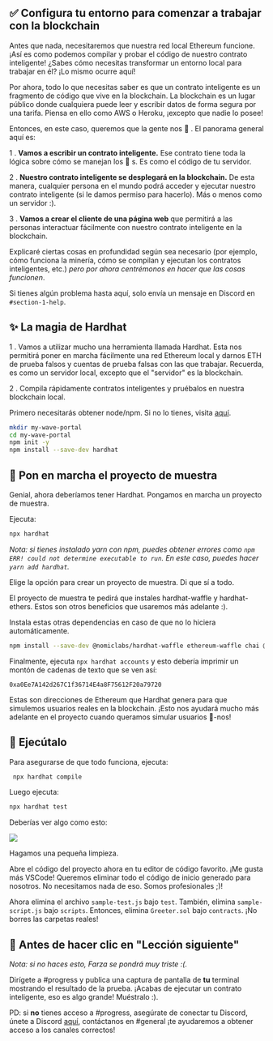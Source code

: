 ✅ Configura tu entorno para comenzar a trabajar con la blockchain
---------------------------------------------------

Antes que nada, necesitaremos que nuestra red local Ethereum funcione. ¡Así es como podemos compilar y probar el código de nuestro contrato inteligente! ¿Sabes cómo necesitas transformar un entorno local para trabajar en él? ¡Lo mismo ocurre aquí!

Por ahora, todo lo que necesitas saber es que un contrato inteligente es un fragmento de código que vive en la blockchain. La blockchain es un lugar público donde cualquiera puede leer y escribir datos de forma segura por una tarifa. Piensa en ello como AWS o Heroku, ¡excepto que nadie lo posee!

Entonces, en este caso, queremos que la gente nos 👋 . El panorama general aquí es:

1 \. **Vamos a escribir un contrato inteligente.** Ese contrato tiene toda la lógica sobre cómo se manejan los 👋 s. Es como el código de tu servidor.

2 \. **Nuestro contrato inteligente se desplegará en la blockchain.** De esta manera, cualquier persona en el mundo podrá acceder y ejecutar nuestro contrato inteligente (si le damos permiso para hacerlo). Más o menos como un servidor :).

3 \. **Vamos a crear el cliente de una página web** que permitirá a las personas interactuar fácilmente con nuestro contrato inteligente en la blockchain.

Explicaré ciertas cosas en profundidad según sea necesario (por ejemplo, cómo funciona la minería, cómo se compilan y ejecutan los contratos inteligentes, etc.) *pero por ahora centrémonos en hacer que las cosas funcionen*.

Si tienes algún problema hasta aquí, solo envía un mensaje en Discord en `#section-1-help`.

✨ La magia de Hardhat
----------------------

1 \. Vamos a utilizar mucho una herramienta llamada Hardhat. Esta nos permitirá poner en marcha fácilmente una red Ethereum local y darnos ETH de prueba falsos y cuentas de prueba falsas con las que trabajar. Recuerda, es como un servidor local, excepto que el "servidor" es la blockchain.

2 \. Compila rápidamente contratos inteligentes y pruébalos en nuestra blockchain local.

Primero necesitarás obtener node/npm. Si no lo tienes, visita [aquí](https://hardhat.org/tutorial/setting-up-the-environment.html).

```bash
mkdir my-wave-portal
cd my-wave-portal
npm init -y
npm install --save-dev hardhat
```

👏 Pon en marcha el proyecto de muestra
---------------------------

Genial, ahora deberíamos tener Hardhat. Pongamos en marcha un proyecto de muestra.

Ejecuta:

```bash
npx hardhat
```

*Nota: si tienes instalado yarn con npm, puedes obtener errores como `npm ERR! could not determine executable to run`. En este caso, puedes hacer `yarn add hardhat`.*

Elige la opción para crear un proyecto de muestra. Di que sí a todo.

El proyecto de muestra te pedirá que instales hardhat-waffle y hardhat-ethers. Estos son otros beneficios que usaremos más adelante :).

Instala estas otras dependencias en caso de que no lo hiciera automáticamente.

```bash
npm install --save-dev @nomiclabs/hardhat-waffle ethereum-waffle chai @nomiclabs/hardhat-ethers ethers
```

Finalmente, ejecuta `npx hardhat accounts` y esto debería imprimir un montón de cadenas de texto que se ven así: 

`0xa0Ee7A142d267C1f36714E4a8F75612F20a79720`

Estas son direcciones de Ethereum que Hardhat genera para que simulemos usuarios reales en la blockchain. ¡Esto nos ayudará mucho más adelante en el proyecto cuando queramos simular usuarios 👋-nos!

🌟 Ejecútalo
---------

Para asegurarse de que todo funciona, ejecuta:

```bash
 npx hardhat compile
```

Luego ejecuta:

```bash
npx hardhat test
```

Deberías ver algo como esto:

![](https://i.imgur.com/rjPvls0.png)

Hagamos una pequeña limpieza.

Abre el código del proyecto ahora en tu editor de código favorito. ¡Me gusta más VSCode! Queremos eliminar todo el código de inicio generado para nosotros. No necesitamos nada de eso. Somos profesionales ;)!

Ahora elimina el archivo `sample-test.js` bajo `test`. También, elimina `sample-script.js` bajo `scripts`. Entonces, elimina `Greeter.sol` bajo `contracts`. ¡No borres las carpetas reales!

🚨 Antes de hacer clic en "Lección siguiente"
-------------------------------------------

*Nota: si no haces esto, Farza se pondrá muy triste :(.*

Dirígete a #progress y publica una captura de pantalla de **tu** terminal mostrando el resultado de la prueba. ¡Acabas de ejecutar un contrato inteligente, eso es algo grande! Muéstralo :).

PD: si **no** tienes acceso a #progress, asegúrate de conectar tu Discord, únete a Discord [aquí](https://discord.gg/mXDqs6Ubcc), contáctanos en #general ¡te ayudaremos a obtener acceso a los canales correctos!